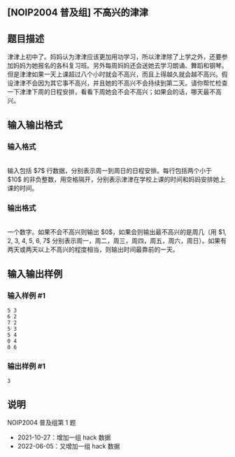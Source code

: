<article>
<h1>[NOIP2004 普及组] 不高兴的津津</h1>
<h2>题目描述</h2>
<div>津津上初中了。妈妈认为津津应该更加用功学习，所以津津除了上学之外，还要参加妈妈为她报名的各科复习班。另外每周妈妈还会送她去学习朗诵、舞蹈和钢琴。但是津津如果一天上课超过八个小时就会不高兴，而且上得越久就会越不高兴。假设津津不会因为其它事不高兴，并且她的不高兴不会持续到第二天。请你帮忙检查一下津津下周的日程安排，看看下周她会不会不高兴；如果会的话，哪天最不高兴。
</div>
<h2>输入输出格式</h2>
<h3>输入格式</h3>
<br/>
<div>输入包括 $7$ 行数据，分别表示周一到周日的日程安排。每行包括两个小于 $10$ 的非负整数，用空格隔开，分别表示津津在学校上课的时间和妈妈安排她上课的时间。
</div>
<h3>输出格式</h3>
<br/>
<div>一个数字。如果不会不高兴则输出 $0$，如果会则输出最不高兴的是周几（用 $1, 2, 3, 4, 5, 6, 7$ 分别表示周一，周二，周三，周四，周五，周六，周日）。如果有两天或两天以上不高兴的程度相当，则输出时间最靠前的一天。
</div>
<h2>输入输出样例</h2>
<h3>输入样例 #1</h3>
<pre><code>5 3
6 2
7 2
5 3
5 4
0 4
0 6
</code></pre>
<h3>输出样例 #1</h3>
<pre><code>3</code></pre>
<h2>说明</h2>
<div>NOIP2004 普及组第 1 题

- 2021-10-27：增加一组 hack 数据
- 2022-06-05：又增加一组 hack 数据</div>
</article>